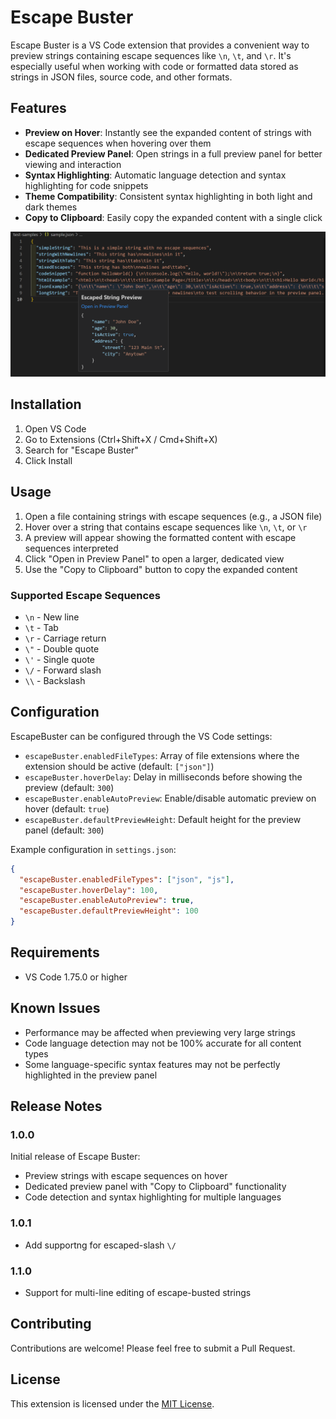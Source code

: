 # Escape Buster

Escape Buster is a VS Code extension that provides a convenient way to preview strings containing escape sequences like `\n`, `\t`, and `\r`. It's especially useful when working with code or formatted data stored as strings in JSON files, source code, and other formats.

## Features

- **Preview on Hover**: Instantly see the expanded content of strings with escape sequences when hovering over them
- **Dedicated Preview Panel**: Open strings in a full preview panel for better viewing and interaction
- **Syntax Highlighting**: Automatic language detection and syntax highlighting for code snippets
- **Theme Compatibility**: Consistent syntax highlighting in both light and dark themes
- **Copy to Clipboard**: Easily copy the expanded content with a single click

![screenshot](image/README/screen-shot.png)

## Installation

1. Open VS Code
2. Go to Extensions (Ctrl+Shift+X / Cmd+Shift+X)
3. Search for "Escape Buster"
4. Click Install

## Usage

1. Open a file containing strings with escape sequences (e.g., a JSON file)
2. Hover over a string that contains escape sequences like `\n`, `\t`, or `\r`
3. A preview will appear showing the formatted content with escape sequences interpreted
4. Click "Open in Preview Panel" to open a larger, dedicated view
5. Use the "Copy to Clipboard" button to copy the expanded content

### Supported Escape Sequences

- `\n` - New line
- `\t` - Tab
- `\r` - Carriage return
- `\"` - Double quote
- `\'` - Single quote
- `\/` - Forward slash
- `\\` - Backslash

## Configuration

EscapeBuster can be configured through the VS Code settings:

- `escapeBuster.enabledFileTypes`: Array of file extensions where the extension should be active (default: `["json"]`)
- `escapeBuster.hoverDelay`: Delay in milliseconds before showing the preview (default: `300`)
- `escapeBuster.enableAutoPreview`: Enable/disable automatic preview on hover (default: `true`)
- `escapeBuster.defaultPreviewHeight`: Default height for the preview panel (default: `300`)

Example configuration in `settings.json`:

```json
{
  "escapeBuster.enabledFileTypes": ["json", "js"],
  "escapeBuster.hoverDelay": 100,
  "escapeBuster.enableAutoPreview": true,
  "escapeBuster.defaultPreviewHeight": 100
}
```

## Requirements

- VS Code 1.75.0 or higher

## Known Issues

- Performance may be affected when previewing very large strings
- Code language detection may not be 100% accurate for all content types
- Some language-specific syntax features may not be perfectly highlighted in the preview panel

## Release Notes

### 1.0.0

Initial release of Escape Buster:

- Preview strings with escape sequences on hover
- Dedicated preview panel with "Copy to Clipboard" functionality
- Code detection and syntax highlighting for multiple languages

### 1.0.1

- Add supportng for escaped-slash `\/`

### 1.1.0

- Support for multi-line editing of escape-busted strings

## Contributing

Contributions are welcome! Please feel free to submit a Pull Request.

## License

This extension is licensed under the [MIT License](LICENSE).
